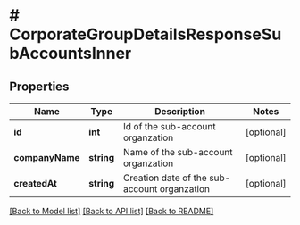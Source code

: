 # # CorporateGroupDetailsResponseSubAccountsInner

## Properties

Name | Type | Description | Notes
------------ | ------------- | ------------- | -------------
**id** | **int** | Id of the sub-account organzation | [optional]
**companyName** | **string** | Name of the sub-account organzation | [optional]
**createdAt** | **string** | Creation date of the sub-account organzation | [optional]

[[Back to Model list]](../../README.md#models) [[Back to API list]](../../README.md#endpoints) [[Back to README]](../../README.md)
